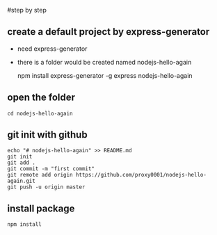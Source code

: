 #step by step

## create a default project by express-generator
* need express-generator
* there is a folder would be created named nodejs-hello-again

    npm install express-generator -g
    express nodejs-hello-again

## open the folder
    
    cd nodejs-hello-again

## git init with github

    echo "# nodejs-hello-again" >> README.md
    git init
    git add .
    git commit -m "first commit"
    git remote add origin https://github.com/proxy0001/nodejs-hello-again.git
    git push -u origin master

## install package

    npm install
